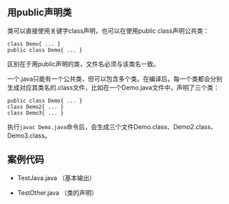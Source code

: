 ## 用public声明类

类可以直接使用关键字class声明，也可以在使用public class声明公共类：

```
class Demo{ ... }
public class Demo{ ... }
```

区别在于用public声明的类，文件名必须与该类名一致。

一个.java只能有一个公共类，但可以包含多个类。在编译后，每一个类都会分别生成对应其类名的.class文件，比如在一个Demo.java文件中，声明了三个类：
```
public class Demo{ ... }
class Demo2{ ... }
class Demo3{ ... }
```
执行`javac Demo.java`命令后，会生成三个文件Demo.class、Demo2.class、Demo3.class。

## 案例代码

- TestJava.java （基本输出）

- TestOther.java （类的声明）